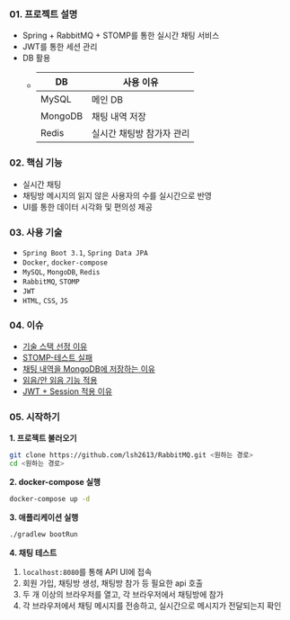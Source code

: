 ### 01. 프로젝트 설명
- Spring + RabbitMQ + STOMP를 통한 실시간 채팅 서비스
- JWT를 통한 세션 관리
- DB 활용
  - | DB      | 사용 이유          |
    |---------|----------------|
    | MySQL   | 메인 DB          |
    | MongoDB | 채팅 내역 저장       |
    | Redis   | 실시간 채팅방 참가자 관리 |

### 02. 핵심 기능
- 실시간 채팅
- 채팅방 메시지의 읽지 않은 사용자의 수를 실시간으로 반영
- UI를 통한 데이터 시각화 및 편의성 제공

### 03. 사용 기술
- `Spring Boot 3.1`, `Spring Data JPA`
- `Docker`, `docker-compose`
- `MySQL`, `MongoDB`, `Redis`
- `RabbitMQ`, `STOMP`
- `JWT`
- `HTML`, `CSS`, `JS`

### 04. 이슈
- [기술 스택 선정 이유](https://lsh2613.tistory.com/260#1.%20RabbitMQ%20%EC%84%A0%ED%83%9D%20%EC%9D%B4%EC%9C%A0-1)
- [STOMP-테스트 실패](https://lsh2613.tistory.com/260#3.%20%ED%85%8C%EC%8A%A4%ED%8A%B8%20%EC%A4%91%20%EB%B3%80%EC%88%98%20%EB%B0%9C%EC%83%9D-1)
- [채팅 내역을 MongoDB에 저장하는 이유](https://lsh2613.tistory.com/261#1.%20%EC%B1%84%ED%8C%85%20%EB%82%B4%EC%97%AD%EC%9D%84%20MongoDB%EC%97%90%20%EC%A0%80%EC%9E%A5%ED%95%98%EB%8A%94%20%EC%9D%B4%EC%9C%A0-1)
- [읽음/안 읽음 기능 적용](https://lsh2613.tistory.com/262#1.%20%EC%9D%BD%EC%9D%8C%2F%EC%95%88%20%EC%9D%BD%EC%9D%8C-1)
- [JWT + Session 적용 이유](https://lsh2613.tistory.com/263#2.%20JWT%2C%20Session%20%EB%8C%80%EC%8B%A0%20%EC%82%AC%EC%9A%A9%ED%95%98%EB%8A%94%20%EA%B1%B4%EB%8D%B0%20%EC%99%9C%20%EA%B5%B3%EC%9D%B4%20%EB%91%98%20%EB%8B%A4%20%EC%82%AC%EC%9A%A9%ED%95%A0%EA%B9%8C%3F-1)

### 05. 시작하기
**1. 프로젝트 불러오기**
``` bash
git clone https://github.com/lsh2613/RabbitMQ.git <원하는 경로>
cd <원하는 경로>
```

**2. docker-compose 실행**

``` bash
docker-compose up -d
```

**3. 애플리케이션 실행**
``` bash
./gradlew bootRun
```

**4. 채팅 테스트**
1. `localhost:8080`를 통해 API UI에 접속
2. 회원 가입, 채팅방 생성, 채팅방 참가 등 필요한 api 호출
3. 두 개 이상의 브라우저를 열고, 각 브라우저에서 채팅방에 참가
4. 각 브라우저에서 채팅 메시지를 전송하고, 실시간으로 메시지가 전달되는지 확인
